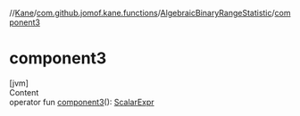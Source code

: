//[Kane](../../index.md)/[com.github.jomof.kane.functions](../index.md)/[AlgebraicBinaryRangeStatistic](index.md)/[component3](component3.md)



# component3  
[jvm]  
Content  
operator fun [component3](component3.md)(): [ScalarExpr](../../com.github.jomof.kane/-scalar-expr/index.md)  



